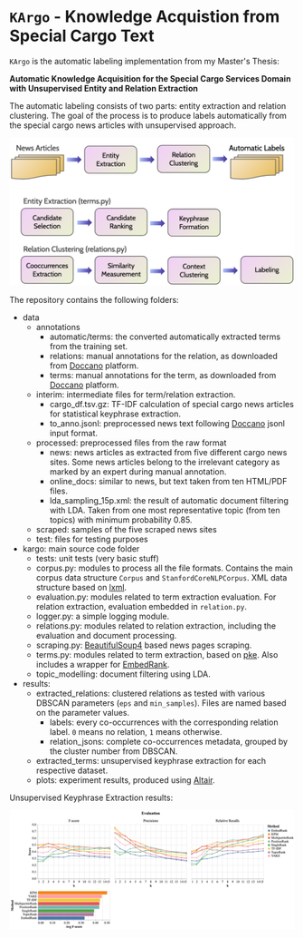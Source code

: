 # `KArgo` - Knowledge Acquistion from Special Cargo Text

`KArgo` is the automatic labeling implementation from my Master's Thesis:

**Automatic Knowledge Acquisition for the Special Cargo Services Domain with Unsupervised Entity and Relation Extraction**

The automatic labeling consists of two parts: entity extraction and relation clustering. The goal of the process is to produce labels automatically from the special cargo news articles with unsupervised approach. 

<img src="https://github.com/yoseflaw/KArgo/blob/master/images/kargo.png" alt="Kargo Scheme"/>

The repository contains the following folders:
* data
    * annotations
        * automatic/terms: the converted automatically extracted terms from the training set.
        * relations: manual annotations for the relation, as downloaded from [Doccano](https://github.com/doccano/doccano) platform.
        * terms: manual annotations for the term, as downloaded from [Doccano](https://github.com/doccano/doccano) platform.
    * interim: intermediate files for term/relation extraction.
        * cargo_df.tsv.gz: TF-IDF calculation of special cargo news articles for statistical keyphrase extraction.
        * to_anno.jsonl: preprocessed news text following [Doccano](https://github.com/doccano/doccano) jsonl input format.
    * processed: preprocessed files from the raw format
        * news: news articles as extracted from five different cargo news sites. Some news articles belong to the irrelevant category as marked by an expert during manual annotation.
        * online_docs: similar to news, but text taken from ten HTML/PDF files.
        * lda_sampling_15p.xml: the result of automatic document filtering with LDA. Taken from one most representative topic (from ten topics) with minimum probability 0.85.
    * scraped: samples of the five scraped news sites
    * test: files for testing purposes
* kargo: main source code folder
    * tests: unit tests (very basic stuff)
    * corpus.py: modules to process all the file formats. Contains the main corpus data structure `Corpus` and `StanfordCoreNLPCorpus`. XML data structure based on [lxml](https://lxml.de/).
    * evaluation.py: modules related to term extraction evaluation. For relation extraction, evaluation embedded in `relation.py`.
    * logger.py: a simple logging module.
    * relations.py: modules related to relation extraction, including the evaluation and document processing.
    * scraping.py: [BeautifulSoup4](https://www.crummy.com/software/BeautifulSoup/) based news pages scraping.
    * terms.py: modules related to term extraction, based on [pke](https://github.com/boudinfl/pke). Also includes a wrapper for [EmbedRank](https://github.com/swisscom/ai-research-keyphrase-extraction).
    * topic_modelling: document filtering using LDA.
* results:
    * extracted_relations: clustered relations as tested with various DBSCAN parameters (`eps` and `min_samples`). Files are named based on the parameter values.
        * labels: every co-occurrences with the corresponding relation label. `0` means no relation, `1` means otherwise.
        * relation_jsons: complete co-occurrences metadata, grouped by the cluster number from DBSCAN.
    * extracted_terms: unsupervised keyphrase extraction for each respective dataset.
    * plots: experiment results, produced using [Altair](https://altair-viz.github.io/).
    
Unsupervised Keyphrase Extraction results:

<img src="https://github.com/yoseflaw/KArgo/blob/master/results/plots/eval_20200630.png" alt="Keyphrase Extraction Results" />